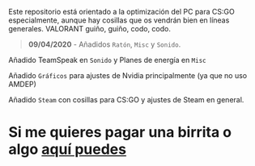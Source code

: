 Este repositorio está orientado a la optimización del PC para CS:GO especialmente, aunque hay cosillas que os vendrán bien en líneas generales. VALORANT guiño, guiño, codo, codo.

> **09/04/2020** - Añadidos `Ratón`, `Misc` y `Sonido`.

Añadido TeamSpeak en `Sonido` y Planes de energía en `Misc`

Añadido `Gráficos` para ajustes de Nvidia principalmente (ya que no uso AMDEP)

Añadido `Steam` con cosillas para CS:GO y ajustes de Steam en general.

# Si me quieres pagar una birrita o algo [aquí puedes](https://www.paypal.me/thinkii)
